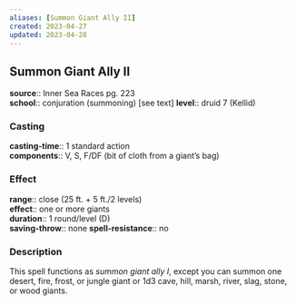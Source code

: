 ```yaml
---
aliases: [Summon Giant Ally II]
created: 2023-04-27
updated: 2023-04-28
---
```


## Summon Giant Ally II

**source**:: Inner Sea Races pg. 223  
**school**:: conjuration (summoning) \[see text\]
**level**:: druid 7 (Kellid)

### Casting

**casting-time**:: 1 standard action  
**components**:: V, S, F/DF (bit of cloth from a giant’s bag)

### Effect

**range**:: close (25 ft. + 5 ft./2 levels)  
**effect**:: one or more giants  
**duration**:: 1 round/level (D)  
**saving-throw**:: none
**spell-resistance**:: no

### Description

This spell functions as *summon giant ally I*, except you can summon one desert, fire, frost, or jungle giant or 1d3 cave, hill, marsh, river, slag, stone, or wood giants.

